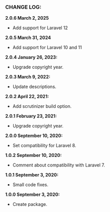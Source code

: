 ### CHANGE LOG:

**2.0.6 March 2, 2025**
- Add support for Laravel 12

**2.0.5 March 31, 2024**
- Add support for Laravel 10 and 11

**2.0.4 January 26, 2023:**
- Upgrade copyright year.

**2.0.3 March 9, 2022:**
- Update descriptions.

**2.0.2 April 22, 2021:**
- Add scrutinizer build option.

**2.0.1 February 23, 2021:**
- Upgrade copyright year.

**2.0.0 September 10, 2020:**
- Set compatibility for Laravel 8.

**1.0.2 September 10, 2020:**
- Comment about compatibility with Laravel 7.

**1.0.1 September 3, 2020:**
- Small code fixes.

**1.0.0 September 3, 2020:**
- Create package.
